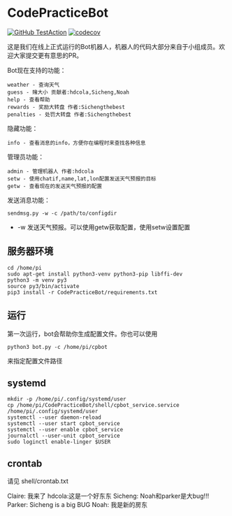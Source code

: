 # CodePracticeBot

[![GitHub TestAction](https://github.com/HDCodePractice/CodePracticeBot/workflows/GitHub%20Test/badge.svg)](https://github.com/HDCodePractice/CodePracticeBot/actions?query=workflow%3A%22GitHub+TestAction%22)
[![codecov](https://codecov.io/gh/HDCodePractice/CodePracticeBot/branch/master/graph/badge.svg?token=H9FQFHOSVZ)](https://codecov.io/gh/HDCodePractice/CodePracticeBot/)

这是我们在线上正式运行的Bot机器人，机器人的代码大部分来自于小组成员。欢迎大家提交更有意思的PR。

Bot现在支持的功能：

```
weather - 查询天气
guess - 赌大小 贡献者:hdcola,Sicheng,Noah
help - 查看帮助
rewards - 奖励大转盘 作者:Sichengthebest
penalties - 处罚大转盘 作者:Sichengthebest
```

隐藏功能：

```
info - 查看消息的info，方便你在编程时来查找各种信息
```

管理员功能：

```
admin - 管理机器人 作者:hdcola
setw - 使用chatif,name,lat,lon配置发送天气预报的目标
getw - 查看现在的发送天气预报的配置
```

发送消息功能：

```
sendmsg.py -w -c /path/to/configdir
```

* -w 发送天气预报。可以使用getw获取配置，使用setw设置配置


## 服务器环境

```
cd /home/pi
sudo apt-get install python3-venv python3-pip libffi-dev
python3 -m venv py3
source py3/bin/activate
pip3 install -r CodePracticeBot/requirements.txt
```

## 运行

第一次运行，bot会帮助你生成配置文件。你也可以使用

```
python3 bot.py -c /home/pi/cpbot
```

来指定配置文件路径


## systemd

```
mkdir -p /home/pi/.config/systemd/user
cp /home/pi/CodePracticeBot/shell/cpbot_service.service /home/pi/.config/systemd/user
systemctl --user daemon-reload
systemctl --user start cpbot_service
systemctl --user enable cpbot_service
journalctl --user-unit cpbot_service
sudo loginctl enable-linger $USER
```

## crontab

请见 shell/crontab.txt

Claire: 我来了
hdcola:这是一个好东东
Sicheng: Noah和parker是大bug!!!
Parker: Sicheng is a big BUG
Noah: 我是新的房东
